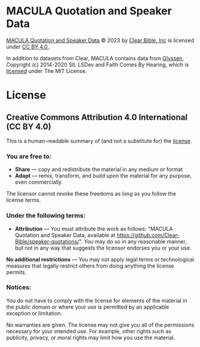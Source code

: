 # MACULA Quotation and Speaker Data

[MACULA Quotation and Speaker Data](http://github.com/Clear-Bible/speaker-quotations/) © 2023 by [Clear Bible, Inc](http://www.clear.bible) is licensed under [CC BY 4.0 ](http://creativecommons.org/licenses/by/4.0/).

In addition to datasets from Clear, MACULA contains data from [Glyssen](https://github.com/sillsdev/Glyssen/blob/master/GlyssenCharacters/Resources/CharacterDetail.txt), Copyright (c) 2014-2020 SIL LSDev and Faith Comes By Hearing, which is [licensed](https://github.com/sillsdev/Glyssen/blob/master/LICENSE) under The MIT License.

# License

## Creative Commons Attribution 4.0 International (CC BY 4.0)

This is a human-readable summary of (and not a substitute for) the [license](http://creativecommons.org/licenses/by/4.0/).

### You are free to:

 * **Share** — copy and redistribute the material in any medium or format
 * **Adapt** — remix, transform, and build upon the material
for any purpose, even commercially.

The licensor cannot revoke these freedoms as long as you follow the license terms.

### Under the following terms:

 * **Attribution** — You must attribute the work as follows: "MACULA Quotation and Speaker Data, available at https://github.com/Clear-Bible/speaker-quotations/". You may do so in any reasonable manner, but not in any way that suggests the licensor endorses you or your use.

**No additional restrictions** — You may not apply legal terms or technological measures that legally restrict others from doing anything the license permits.

### Notices:

You do not have to comply with the license for elements of the material in the public domain or where your use is permitted by an applicable exception or limitation.

No warranties are given. The license may not give you all of the permissions necessary for your intended use. For example, other rights such as publicity, privacy, or moral rights may limit how you use the material.
